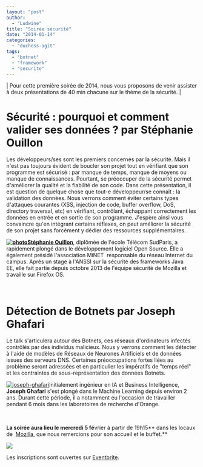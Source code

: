 ```yaml
---
layout: "post"
author: 
  - "Ludwine"
title: "Soirée sécurité"
date: "2014-01-14"
categories: 
  - "duchess-agit"
tags: 
  - "botnet"
  - "framework"
  - "securite"
---
```


| Pour cette première soirée de 2014, nous vous proposons de venir assister à deux présentations de 40 min chacune sur le thème de la sécurité. |

# Sécurité : pourquoi et comment valider ses données ? par Stéphanie Ouillon

Les développeurs/ses sont les premiers concernés par la sécurité. Mais il n'est pas toujours évident de boucler son projet tout en vérifiant que son programme est sécurisé : par manque de temps, manque de moyens ou manque de connaissances. Pourtant, se préoccuper de la sécurité permet d'améliorer la qualité et la fiabilité de son code. Dans cette présentation, il est question de quelque chose que tout-e développeur/se connaît : la validation des données. Nous verrons comment éviter certains types d'attaques courantes (XSS, injection de code, buffer overflow, DoS, directory traversal, etc) en vérifiant, contrôlant, échappant correctement les données en entrée et en sortie de son programme. J'espère ainsi vous convaincre qu'en intégrant certains réflexes, on peut améliorer la sécurité de son projet sans forcément y dédier des ressources supplémentaires.

**[![photo](/assets/2014/01/2014-01-14-soiree-securite/photo.jpeg)](/assets/2014/01/2014-01-14-soiree-securite/photo.jpeg)[Stéphanie Ouillon](https://twitter.com/steph_ouillon "twitter")**, diplômée de l'école Télécom SudParis, a rapidement plongé dans le développement logiciel Open Source. Elle a également présidé l'association MiNET  responsable du réseau Internet du campus. Après un stage à l'ANSSI sur la sécurité des frameworks Java EE, elle fait partie depuis octobre 2013 de l'équipe sécurité de Mozilla et travaille sur Firefox OS.

 

# Détection de Botnets par Joseph Ghafari

Le talk s'articulera autour des Botnets, ces réseaux d'ordinateurs infectés contrôlés par des individus malicieux. Nous y verrons comment les détecter à l'aide de modèles de Réseaux de Neurones Artificiels et de données issues des serveurs DNS. Certaines préoccupations fortes liées au problème seront adressées et en particulier les impératifs de "temps réel" et les contraintes de sous-représentation des données Botnets.

[![joseph-ghafari](/assets/2014/01/2014-01-14-soiree-securite/joseph-ghafari.jpg)](/assets/2014/01/2014-01-14-soiree-securite/joseph-ghafari.jpg)Initialement ingénieur en IA et Business Intelligence, **Joseph Ghafari** s'est plongé dans le Machine Learning depuis environ 2 ans. Durant cette période, il a notamment eu l'occasion de travailler pendant 6 mois dans les laboratoires de recherche d'Orange.

 

**La soirée aura lieu le mercredi **5 f**é**vrier à partir de 19h15** dans les locaux de  [Mozilla](https://www.mozilla.org/en-US/contact/spaces/paris/ "Mozilla"), que nous remercions pour son accueil et le buffet.**

![](/assets/2014/01/2014-01-14-soiree-securite/firefox_logo-only_RGB.png)

Les inscriptions sont ouvertes sur [Eventbrite](https://www.eventbrite.com/e/inscription-soiree-securite-10139113361 "eventbrite").
